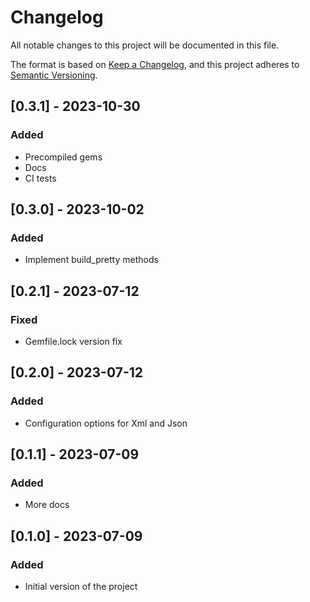 # Changelog

All notable changes to this project will be documented in this file.

The format is based on [Keep a Changelog](https://keepachangelog.com/en/1.0.0/),
and this project adheres to [Semantic Versioning](https://semver.org/spec/v2.0.0.html).

## [0.3.1] - 2023-10-30

### Added

- Precompiled gems
- Docs
- CI tests

## [0.3.0] - 2023-10-02

### Added

- Implement build_pretty methods

## [0.2.1] - 2023-07-12

### Fixed

- Gemfile.lock version fix

## [0.2.0] - 2023-07-12

### Added

- Configuration options for Xml and Json

## [0.1.1] - 2023-07-09

### Added

- More docs

## [0.1.0] - 2023-07-09

### Added

- Initial version of the project

